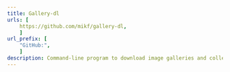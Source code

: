 ```yaml
---
title: Gallery-dl
urls: [
    https://github.com/mikf/gallery-dl,
    ]
url_prefix: [
    "GitHub:", 
    ]
description: Command-line program to download image galleries and collections from several image hosting sites.
---
```


